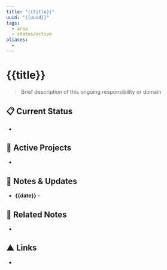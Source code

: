 ```yaml
---
title: "{{title}}"
uuid: "{{uuid}}"
tags:
  - area
  - status/active
aliases:
  - 
---
```


# {{title}}

> Brief description of this ongoing responsibility or domain

## 📋 Current Status
- 

## 🚀 Active Projects
- 

## 📝 Notes & Updates
* **{{date}}** - 

## 🔗 Related Notes
- 

## ▲ Links
- 
